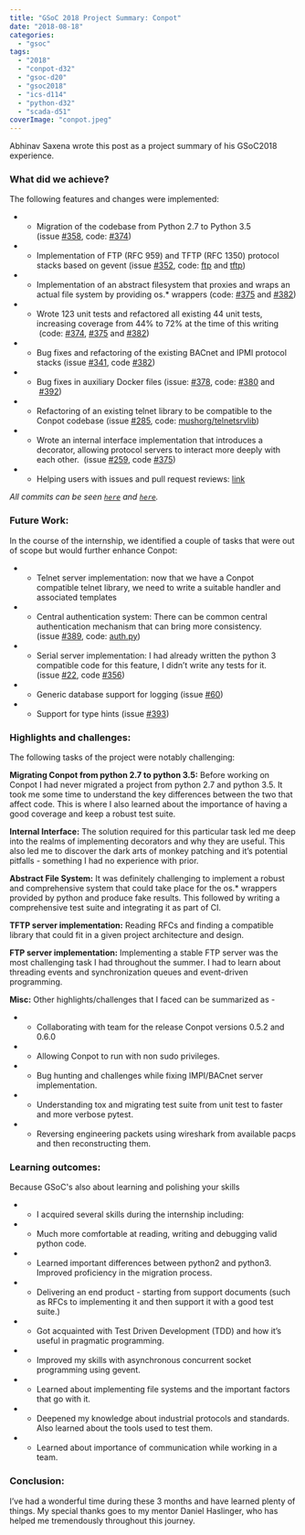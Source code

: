```yaml
---
title: "GSoC 2018 Project Summary: Conpot"
date: "2018-08-18"
categories: 
  - "gsoc"
tags: 
  - "2018"
  - "conpot-d32"
  - "gsoc-d20"
  - "gsoc2018"
  - "ics-d114"
  - "python-d32"
  - "scada-d51"
coverImage: "conpot.jpeg"
---
```


Abhinav Saxena wrote this post as a project summary of his GSoC2018 experience.

### What did we achieve?

The following features and changes were implemented:

- - Migration of the codebase from Python 2.7 to Python 3.5 (issue [#358](https://github.com/mushorg/conpot/issues/358), code: [#374](https://github.com/mushorg/conpot/pull/374))

- - Implementation of FTP (RFC 959) and TFTP (RFC 1350) protocol stacks based on gevent (issue [#352](https://github.com/mushorg/conpot/issues/352), code: [ftp](https://github.com/mushorg/conpot/tree/master/conpot/protocols/ftp) and [tftp](https://github.com/mushorg/conpot/tree/master/conpot/protocols/tftp))

- - Implementation of an abstract filesystem that proxies and wraps an actual file system by providing os.\* wrappers (code: [#375](https://github.com/mushorg/conpot/pull/375) and [#382](https://github.com/mushorg/conpot/pull/382))

- - Wrote 123 unit tests and refactored all existing 44 unit tests, increasing coverage from 44% to 72% at the time of this writing  (code: [#374](https://github.com/mushorg/conpot/pull/374), [#375](https://github.com/mushorg/conpot/pull/375) and [#382](https://github.com/mushorg/conpot/pull/382))

- - Bug fixes and refactoring of the existing BACnet and IPMI protocol stacks (issue [#341](https://github.com/mushorg/conpot/issues/341), code [#382](https://github.com/mushorg/conpot/pull/382))

- - Bug fixes in auxiliary Docker files (issue: [#378](https://github.com/mushorg/conpot/issues/378), code: [#380](https://github.com/mushorg/conpot/pull/380) and  [#392](https://github.com/mushorg/conpot/pull/392))

- - Refactoring of an existing telnet library to be compatible to the Conpot codebase (issue [#285](https://github.com/mushorg/conpot/issues/285), code: [mushorg/telnetsrvlib](https://github.com/mushorg/telnetsrvlib/pull/1))

- - Wrote an internal interface implementation that introduces a decorator, allowing protocol servers to interact more deeply with each other.  (issue [#259](https://github.com/mushorg/conpot/issues/250), code [#375](https://github.com/mushorg/conpot/pull/375))

- - Helping users with issues and pull request reviews: [link](https://github.com/mushorg/conpot/search?q=%40xandfury+is%3Aissue+updated%3A2018-05-14..2018-08-14&unscoped_q=%40xandfury+is%3Aissue+updated%3A2018-05-14..2018-08-14&type=Issues)

_All commits can be seen [`here`](https://github.com/mushorg/conpot/search?q=author%3Axandfury+committer-date%3A2018-05-14..2018-08-14&unscoped_q=author%3Axandfury+committer-date%3A2018-05-14..2018-08-14&type=Commits) and [`here`](https://github.com/mushorg/telnetsrvlib/commits/master?author=xandfury)._

### Future Work:

In the course of the internship, we identified a couple of tasks that were out of scope but would further enhance Conpot:

- - Telnet server implementation: now that we have a Conpot compatible telnet library, we need to write a suitable handler and associated templates

- - Central authentication system: There can be common central authentication mechanism that can bring more consistency. (issue [#389](https://github.com/mushorg/conpot/issues/389), code: [auth.py](https://github.com/xandfury/conpot/blob/auth/conpot/core/auth.py))

- - Serial server implementation: I had already written the python 3 compatible code for this feature, I didn’t write any tests for it. (issue [#22](https://github.com/mushorg/conpot/issues/22), code [#356](https://github.com/mushorg/conpot/pull/356))

- - Generic database support for logging (issue [#60](https://github.com/mushorg/conpot/issues/60))

- - Support for type hints (issue [#393](https://github.com/mushorg/conpot/issues/393))
        

### Highlights and challenges:

The following tasks of the project were notably challenging: 

**Migrating Conpot from python 2.7 to python 3.5:** Before working on Conpot I had never migrated a project from python 2.7 and python 3.5. It took me some time to understand the key differences between the two that affect code. This is where I also learned about the importance of having a good coverage and keep a robust test suite.

**Internal Interface:** The solution required for this particular task led me deep into the realms of implementing decorators and why they are useful. This also led me to discover the dark arts of monkey patching and it’s potential pitfalls - something I had no experience with prior.

**Abstract File System:** It was definitely challenging to implement a robust and comprehensive system that could take place for the os.\* wrappers provided by python and produce fake results. This followed by writing a comprehensive test suite and integrating it as part of CI.

**TFTP server implementation:** Reading RFCs and finding a compatible library that could fit in a given project architecture and design.

**FTP server implementation:** Implementing a stable FTP server was the most challenging task I had throughout the summer. I had to learn about threading events and synchronization queues and event-driven programming.

**Misc:** Other highlights/challenges that I faced can be summarized as -

- - Collaborating with team for the release Conpot versions 0.5.2 and 0.6.0

- - Allowing Conpot to run with non sudo privileges.

- - Bug hunting and challenges while fixing IMPI/BACnet server implementation.

- - Understanding tox and migrating test suite from unit test to faster and more verbose pytest.

- - Reversing engineering packets using wireshark from available pacps and then reconstructing them.
        

### Learning outcomes:

Because GSoC's also about learning and polishing your skills

- - I acquired several skills during the internship including:

- - Much more comfortable at reading, writing and debugging valid python code.

- - Learned important differences between python2 and python3. Improved proficiency in the migration process.

- - Delivering an end product - starting from support documents (such as RFCs to implementing it and then support it with a good test suite.)

- - Got acquainted with Test Driven Development (TDD) and how it’s useful in pragmatic programming.

- - Improved my skills with asynchronous concurrent socket programming using gevent.

- - Learned about implementing file systems and the important factors that go with it.

- - Deepened my knowledge about industrial protocols and standards. Also learned about the tools used to test them.

- - Learned about importance of communication while working in a team.
        

### Conclusion:

I’ve had a wonderful time during these 3 months and have learned plenty of things. My special thanks goes to my mentor Daniel Haslinger, who has helped me tremendously throughout this journey.

